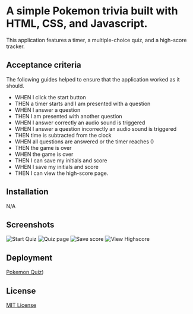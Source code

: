 # A simple Pokemon trivia built with HTML, CSS, and Javascript.
This application features a timer, a multiple-choice quiz, and a high-score tracker.

## Acceptance criteria
The following guides helped to ensure that the application worked as it should.

-  WHEN I click the start button
-  THEN a timer starts and I am presented with a question
-  WHEN I answer a question
-  THEN I am presented with another question
-  WHEN I answer correctly an audio sound is triggered 
-  WHEN I answer a question incorrectly an audio sound is triggered
-  THEN time is subtracted from the clock
-  WHEN all questions are answered or the timer reaches 0
-  THEN the game is over
-  WHEN the game is over
-  THEN I can save my initials and score
-  WHEN I save my initials and score
-  THEN I can view the high-score page.

## Installation
N/A

## Screenshots
![Start Quiz](https://github.com/animagine/Timed-Quiz-with-Javascript/blob/d333b814dae6219d88abb04cc40c3693df3746c7/assets/images/start%20quiz.png)
![Quiz page](https://github.com/animagine/Timed-Quiz-with-Javascript/blob/d333b814dae6219d88abb04cc40c3693df3746c7/assets/images/Question%20page.png)
![Save score](https://github.com/animagine/Timed-Quiz-with-Javascript/blob/d333b814dae6219d88abb04cc40c3693df3746c7/assets/images/Save%20highscore.png)
![View Highscore](https://github.com/animagine/Timed-Quiz-with-Javascript/blob/d333b814dae6219d88abb04cc40c3693df3746c7/assets/images/Highscore%20page.png)

## Deployment
[Pokemon Quiz](https://animagine.github.io/Pokemon-Timed-Quiz-with-Javascript/))

## License
[MIT License](https://github.com/animagine/Timed-Quiz-with-Javascript/blob/a47343293efc07b19a59f5c6ea01e59211088e08/LICENSE)

